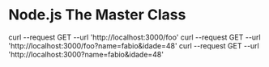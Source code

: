 # Node.js The Master Class


curl --request GET --url 'http://localhost:3000/foo'
curl --request GET --url 'http://localhost:3000/foo?name=fabio&idade=48'
curl --request GET --url 'http://localhost:3000?name=fabio&idade=48'